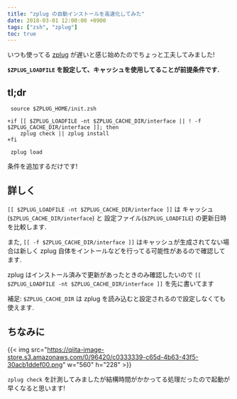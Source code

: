 ```yaml
---
title: "zplug の自動インストールを高速化してみた"
date: 2018-03-01 12:00:00 +0900
tags: ["zsh", "zplug"]
toc: true
---
```

いつも使ってる [zplug](https://github.com/zplug/zplug) が遅いと感じ始めたのでちょっと工夫してみました!

**`$ZPLUG_LOADFILE` を設定して、キャッシュを使用してることが前提条件です.**

## tl;dr
```diff:.zshrc
 source $ZPLUG_HOME/init.zsh

+if [[ $ZPLUG_LOADFILE -nt $ZPLUG_CACHE_DIR/interface || ! -f $ZPLUG_CACHE_DIR/interface ]]; then
 	zplug check || zplug install
+fi

 zplug load
```

条件を追加するだけです!

## 詳しく
`[[ $ZPLUG_LOADFILE -nt $ZPLUG_CACHE_DIR/interface ]]` は キャッシュ(`$ZPLUG_CACHE_DIR/interface`) と 設定ファイル(`$ZPLUG_LOADFILE`) の更新日時を比較します.

また, `[[ -f $ZPLUG_CACHE_DIR/interface ]]` はキャッシュが生成されてない場合は新しく zplug 自体をイントールなどを行ってる可能性があるので確認してます.

zplug はインストール済みで更新があったときのみ確認したいので `[[ $ZPLUG_LOADFILE -nt $ZPLUG_CACHE_DIR/interface ]]` を先に書いてます

補足: `$ZPLUG_CACHE_DIR` は zplug を読み込むと設定されるので設定しなくても使えます.

## ちなみに
{{< img src="https://qiita-image-store.s3.amazonaws.com/0/96420/c0333339-c65d-4b63-43f5-30acb1ddef00.png" w="560" h="228" >}}

`zplug check` を計測してみましたが結構時間がかかってる処理だったので起動が早くなると思います!
